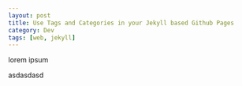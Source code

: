 ```yaml
---
layout: post
title: Use Tags and Categories in your Jekyll based Github Pages
category: Dev
tags: [web, jekyll]
---
```


lorem ipsum

asdasdasd
